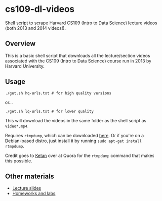cs109-dl-videos
===============

Shell script to scrape Harvard CS109 (Intro to Data Science) lecture videos (both 2013 and 2014 videos!).

Overview
---

This is a basic shell script that downloads all the lecture/section videos associated with the CS109 (Intro to Data Science) course run in 2013 by Harvard University.

Usage
---
  
```
./get.sh hq-urls.txt # for high quality versions
```

or...

```
./get.sh lq-urls.txt # for lower quality
```

This will download the videos in the same folder as the shell script as `video*.mp4`.

Requires `rtmpdump`, which can be downloaded [here](https://rtmpdump.mplayerhq.hu/). Or if you're on a Debian-based distro, just install it by running `sudo apt-get install rtmpdump`.

Credit goes to [Ketan](http://www.quora.com/Downloads/How-can-I-download-the-videos-for-CS109-Harvards-Data-Science-Course) over at Quora for the `rtmpdump` command that makes this possible.

Other materials
---

* [Lecture slides](https://drive.google.com/folderview?id=0BxYkKyLxfsNVd0xicUVDS1dIS0k&usp=sharing)
* [Homeworks and labs](https://github.com/cs109/content)
